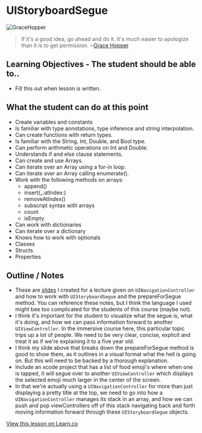 # UIStoryboardSegue

![GraceHopper](http://i.imgur.com/GPo8TXs.jpg?1)  

> If it's a good idea, go ahead and do it. It's much easier to apologize than it is to get permission. ~[Grace Hopper](https://en.wikipedia.org/wiki/Grace_Hopper)

 

## Learning Objectives - The student should be able to..

* Fill this out when lesson is written.


## What the student can do at this point 

* Create variables and constants
* Is familiar with type annotations, type inference and string interpolation.
* Can create functions with return types.
* Is familiar with the String, Int, Double, and Bool type.
* Can perform arithmetic operations on Int and Double.
* Understands if and else clause statements.
* Can create and use Arrays.
* Can iterate over an Array using a for-in loop.
* Can iterate over an Array calling enumerate().
* Work with the following methods on arrays:
	* append()
	* insert(_:atIndex:)
	* removeAtIndex()
	* subscript syntax with arrays
	* count
	* isEmpty
* Can work with dictionaries 
* Can iterate over a dictionary
* Knows how to work with optionals
* Classes
* Structs
* Properties

## Outline / Notes

*  These are [slides](http://imgur.com/a/baEqp) I created for a lecture given on `UINavigationController` and how to work with `UIStoryboardSegue` and the prepareForSegue method. You can reference these notes, but I think the language I used might bee too complicated for the students of this course (maybe not).
* I think it's important for the student to visualize what the segue is, what it's doing, and how we can pass information forward to another `UIViewController`. In the immersive course here, this particular topic trips up a lot of people. We need to be very clear, concise, explicit and treat it as if we're explaining it to a five year old.
* I think my slide above that breaks down the prepareForSegue method is good to show them, as it outlines in a visual format what the hell is going on. But this will need to be backed by a thorough explanation.
* Include an xcode project that has a list of food emoji's where when one is tapped, it will segue over to another `UIViewController` which displays the selected emoji much larger in the center of the screen.
* In that we're actually using a `UINavigationController` for more than just displaying a pretty title at the top, we need to go into how a `UINavigationController` manages its stack in an array, and how we can push and pop viewControllers off of this stack navigating back and forth moving information forward through these `UIStoryboardSegue` objects.


<a href='https://learn.co/lessons/segueStuff' data-visibility='hidden'>View this lesson on Learn.co</a>
